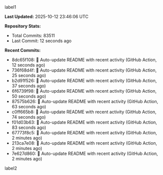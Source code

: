 
label1 
<!-- ACTIVITY_START -->
**Last Updated:** 2025-10-12 23:46:06 UTC

**Repository Stats:**
- Total Commits: 83511
- Last Commit: 12 seconds ago

**Recent Commits:**
- 8dc65f108: 🤖 Auto-update README with recent activity (GitHub Action, 12 seconds ago)
- 736f68d4f: 🤖 Auto-update README with recent activity (GitHub Action, 25 seconds ago)
- b2d91f526: 🤖 Auto-update README with recent activity (GitHub Action, 37 seconds ago)
- 6f6739f98: 🤖 Auto-update README with recent activity (GitHub Action, 50 seconds ago)
- 87575b626: 🤖 Auto-update README with recent activity (GitHub Action, 63 seconds ago)
- c0ff665b8: 🤖 Auto-update README with recent activity (GitHub Action, 74 seconds ago)
- f01d03b63: 🤖 Auto-update README with recent activity (GitHub Action, 83 seconds ago)
- 67773f8c5: 🤖 Auto-update README with recent activity (GitHub Action, 2 minutes ago)
- 213ca7e08: 🤖 Auto-update README with recent activity (GitHub Action, 2 minutes ago)
- 7e627d860: 🤖 Auto-update README with recent activity (GitHub Action, 2 minutes ago)
<!-- ACTIVITY_END -->

label2
